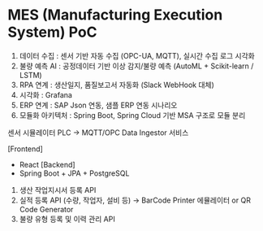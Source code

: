 # MES (Manufacturing Execution System) PoC

1. 데이터 수집 : 센서 기반 자동 수집 (OPC-UA, MQTT), 실시간 수집 로그 시각화
2. 불량 예측 AI : 공정데이터 기반 이상 감지/불량 예측 (AutoML + Scikit-learn / LSTM)
3. RPA 연계 : 생산일지, 품질보고서 자동화 (Slack WebHook 대체)
4. 시각화 : Grafana
5. ERP 연계 : SAP Json 연동, 샘플 ERP 연동 시나리오
6. 모듈화 아키텍처 : Spring Boot, Spring Cloud 기반 MSA 구조로 모듈 분리

센서 시뮬레이터
PLC -> MQTT/OPC
Data Ingestor 서비스

[Frontend]
- React
[Backend]
- Spring Boot + JPA + PostgreSQL

1) 생산 작업지시서 등록 API
2) 실적 등록 API (수량, 작업자, 설비 등) -> BarCode Printer 에뮬레이터 or QR Code Generator
3) 불량 유형 등록 및 이력 관리 API


